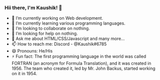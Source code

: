 ### Hii there, I'm Kaushik! 👋

- 🔭 I’m currently working on Web development.
- 🌱 I’m currently learning various programming languages.
- 👯 I’m looking to collaborate on nothing.
- 🤔 I’m looking for help on nothing.
- 💬 Ask me about HTML/CSS/Javascript and many more...
- 📫 How to reach me: Discord - @Kaushik#6785
- 😄 Pronouns: He/His
- ⚡ Fun fact: The first programming language in the world was called FORTRAN (an acronym for Formula Translation), and it was created in 1956. The team who created it, led by Mr. John Backus, started working on it in 1954.
